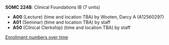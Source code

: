 **SOMC 224B**: Clinical Foundations IB (7 units)

- **A00** (Lecture) (time and location TBA) by Wooten, Darcy A (A12560297)
- **A01** (Seminar) (time and location TBA) by staff
- **A50** (Clinical Clerkship) (time and location TBA) by staff

[Enrollment numbers over time](./SOMC224B.tsv)
